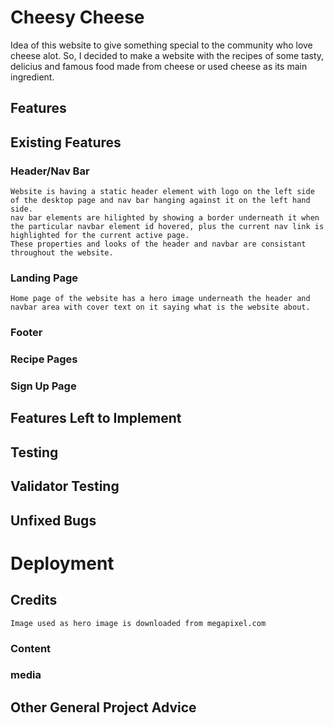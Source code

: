 # Cheesy Cheese
Idea of this website to give something special to the community who love cheese alot. So, I decided to make a website with the recipes of some tasty, delicius and famous food made from cheese or used cheese as its main ingredient.
## Features

## Existing Features
### Header/Nav Bar
    Website is having a static header element with logo on the left side of the desktop page and nav bar hanging against it on the left hand side.
    nav bar elements are hilighted by showing a border underneath it when the particular navbar element id hovered, plus the current nav link is highlighted for the current active page.
    These properties and looks of the header and navbar are consistant throughout the website.
### Landing Page
    Home page of the website has a hero image underneath the header and navbar area with cover text on it saying what is the website about.
    
### Footer

### Recipe Pages

### Sign Up Page

## Features Left to Implement

## Testing

## Validator Testing

## Unfixed Bugs

# Deployment

## Credits
    Image used as hero image is downloaded from megapixel.com
### Content

### media

## Other General Project Advice